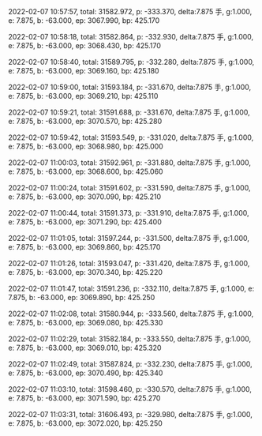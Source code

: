 2022-02-07 10:57:57, total: 31582.972, p: -333.370, delta:7.875 手, g:1.000, e: 7.875, b: -63.000, ep: 3067.990, bp: 425.170

2022-02-07 10:58:18, total: 31582.864, p: -332.930, delta:7.875 手, g:1.000, e: 7.875, b: -63.000, ep: 3068.430, bp: 425.170

2022-02-07 10:58:40, total: 31589.795, p: -332.280, delta:7.875 手, g:1.000, e: 7.875, b: -63.000, ep: 3069.160, bp: 425.180

2022-02-07 10:59:00, total: 31593.184, p: -331.670, delta:7.875 手, g:1.000, e: 7.875, b: -63.000, ep: 3069.210, bp: 425.110

2022-02-07 10:59:21, total: 31591.688, p: -331.670, delta:7.875 手, g:1.000, e: 7.875, b: -63.000, ep: 3070.570, bp: 425.280

2022-02-07 10:59:42, total: 31593.549, p: -331.020, delta:7.875 手, g:1.000, e: 7.875, b: -63.000, ep: 3068.980, bp: 425.000

2022-02-07 11:00:03, total: 31592.961, p: -331.880, delta:7.875 手, g:1.000, e: 7.875, b: -63.000, ep: 3068.600, bp: 425.060

2022-02-07 11:00:24, total: 31591.602, p: -331.590, delta:7.875 手, g:1.000, e: 7.875, b: -63.000, ep: 3070.090, bp: 425.210

2022-02-07 11:00:44, total: 31591.373, p: -331.910, delta:7.875 手, g:1.000, e: 7.875, b: -63.000, ep: 3071.290, bp: 425.400

2022-02-07 11:01:05, total: 31597.244, p: -331.500, delta:7.875 手, g:1.000, e: 7.875, b: -63.000, ep: 3069.860, bp: 425.170

2022-02-07 11:01:26, total: 31593.047, p: -331.420, delta:7.875 手, g:1.000, e: 7.875, b: -63.000, ep: 3070.340, bp: 425.220

2022-02-07 11:01:47, total: 31591.236, p: -332.110, delta:7.875 手, g:1.000, e: 7.875, b: -63.000, ep: 3069.890, bp: 425.250

2022-02-07 11:02:08, total: 31580.944, p: -333.560, delta:7.875 手, g:1.000, e: 7.875, b: -63.000, ep: 3069.080, bp: 425.330

2022-02-07 11:02:29, total: 31582.184, p: -333.550, delta:7.875 手, g:1.000, e: 7.875, b: -63.000, ep: 3069.010, bp: 425.320

2022-02-07 11:02:49, total: 31587.824, p: -332.230, delta:7.875 手, g:1.000, e: 7.875, b: -63.000, ep: 3070.490, bp: 425.340

2022-02-07 11:03:10, total: 31598.460, p: -330.570, delta:7.875 手, g:1.000, e: 7.875, b: -63.000, ep: 3071.590, bp: 425.270

2022-02-07 11:03:31, total: 31606.493, p: -329.980, delta:7.875 手, g:1.000, e: 7.875, b: -63.000, ep: 3072.020, bp: 425.250